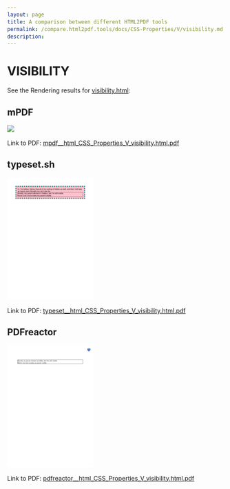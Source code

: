 ```yaml
---
layout: page
title: A comparison between different HTML2PDF tools
permalink: /compare.html2pdf.tools/docs/CSS-Properties/V/visibility.md
description: 
---
```


# VISIBILITY

See the Rendering results for [visibility.html](/html/CSS%20Properties/V/visibility.html):

## mPDF
![](mpdf__html_CSS_Properties_V_visibility.html.png) 

Link to PDF: [mpdf__html_CSS_Properties_V_visibility.html.pdf](mpdf__html_CSS_Properties_V_visibility.html.pdf)

## typeset.sh
![](typeset__html_CSS_Properties_V_visibility.html.png) 

Link to PDF: [typeset__html_CSS_Properties_V_visibility.html.pdf](typeset__html_CSS_Properties_V_visibility.html.pdf)

## PDFreactor
![](pdfreactor__html_CSS_Properties_V_visibility.html.png) 

Link to PDF: [pdfreactor__html_CSS_Properties_V_visibility.html.pdf](pdfreactor__html_CSS_Properties_V_visibility.html.pdf)
